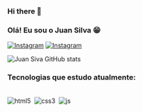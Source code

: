 ### Hi there 👋

### Olá! Eu sou o Juan Silva 😁

[![Instagram](https://img.shields.io/badge/LinkedIn-0077B5?style=for-the-badge&logo=linkedin&logoColor=white)](https://www.linkedin.com/public-profile/settings?lipi=urn%3Ali%3Apage%3Ad_flagship3_profile_self_edit_contact-info%3B7rmh%2Fo5QQWWGyNDNb5y77Q%3D%3D)
[![Instagram](https://img.shields.io/badge/Instagram-E4405F?style=for-the-badge&logo=instagram&logoColor=white)](https://instagram.com/juansilva616_)

![Juan Siva GitHub stats](https://github-readme-stats.vercel.app/api?username=juansilva085&show_icons=true&theme=dracula)

### Tecnologias que estudo atualmente:

<div style="display: inline_block"><br/>
<img align="center" alt= "html5" src="https://img.shields.io/badge/HTML5-E34F26?style=for-the-badge&logo=html5&logoColor=white"/>
<img style="display: inline_block">
<img align="center" alt= "css3" src="https://img.shields.io/badge/CSS3-1572B6?style=for-the-badge&logo=css3&logoColor=white"/>
<img style="display: inline_block">
<img align="center" alt= "js" src="https://img.shields.io/badge/JavaScript-F7DF1E?style=for-the-badge&logo=javascript&logoColor=black"/>
</div>
